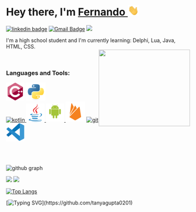 <h1>Hey there, I'm <a  href="https://github.com/Fernando-F-F/">Fernando </a> <img  src="https://raw.githubusercontent.com/ABSphreak/ABSphreak/master/gifs/Hi.gif" width="30"></h1>

[![linkedin badge](https://img.shields.io/badge/tanyagupta0201-30302f?style=flat&logo=linkedin)](https://www.linkedin.com/in/tanyagupta0201)
[![Gmail Badge](https://img.shields.io/badge/tanyagupta.pg@gmail.com-30302f?style=flat&logo=Gmail&logoColor=red)](mailto:tanyagupta.pg@gmail.com)
<img src="https://komarev.com/ghpvc/?username=tanyagupta0201&style=plastic" />

I'm a high school student and I'm currently learning: Delphi, Lua, Java, HTML, CSS.  <br> 
<img align='right' src="http://cdn.lowgif.com/small/9cb12f51dffbaaa6-character-typing-by-vincent-mokuenko-dribbble.gif" width="250" height="210">


<br>

<h3 align="left">Languages and Tools:</h3>

<p align="left"><a <img src="https://img.shields.io/badge/Delphi-B22222?style=for-the-badge&logo=delphi&logoColor=white" alt="c" width="50" height="50"/> </a>  

<img src="https://raw.githubusercontent.com/devicons/devicon/master/icons/cplusplus/cplusplus-original.svg" alt="cplusplus" width="50" height="50"/> </a>  <img src="https://raw.githubusercontent.com/devicons/devicon/master/icons/python/python-original.svg" alt="python" width="55" height="50"/></a>   
<a href="https://kotlinlang.org" target="_blank"><img src="https://www.vectorlogo.zone/logos/kotlinlang/kotlinlang-icon.svg" alt="kotlin" width="50" height="45"/> </a> <a   
href="https://www.java.com" target="_blank"> <img src="https://raw.githubusercontent.com/devicons/devicon/master/icons/java/java-original.svg" alt="java" width="50" height="50"/> </a><a 
href="https://developer.android.com/" target="_blank"><img src="https://raw.githubusercontent.com/devicons/devicon/master/icons/android/android-original-wordmark.svg" alt="android" width="50" height="50"/> </a> <a   
href="https://firebase.google.com/" target="_blank"> <img src="https://github.com/devicons/devicon/blob/master/icons/firebase/firebase-plain.svg" alt="Firebase" width="53" height="55"/></a> <a 
href="https://git-scm.com/" target="_blank"> <img src="https://www.vectorlogo.zone/logos/git-scm/git-scm-icon.svg" alt="git" width="50" height="50"/> </a><a href="https://code.visualstudio.com/" target="_blank"> <img src="https://github.com/devicons/devicon/blob/master/icons/vscode/vscode-original.svg" alt="VS Code" width="50" height="50"/> </a>
  
</p>


<br>
<br>

![github graph](https://activity-graph.herokuapp.com/graph?username=tanyagupta0201&theme=react-dark)


<img src = "https://github-readme-streak-stats.herokuapp.com?user=tanyagupta0201&theme=dark&hide_border=false" width = 500>
<img src = "https://github-readme-stats.vercel.app/api?username=tanyagupta0201&show_icons=true&theme=dark" width = 500>



[![Top Langs](https://github-readme-stats.vercel.app/api/top-langs/?username=tanyagupta0201&theme=dark)](https://github.com/tanyagupta0201/github-readme-stats)

[![Typing SVG](https://readme-typing-svg.herokuapp.com/?lines=Thanks+For+Visiting!!&center=true&color="FF0000")](https://github.com/tanyagupta0201)






